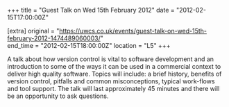 +++
title = "Guest Talk on Wed 15th February 2012"
date = "2012-02-15T17:00:00Z"

[extra]
original = "https://uwcs.co.uk/events/guest-talk-on-wed-15th-february-2012-1474489060003/"    
end_time = "2012-02-15T18:00:00Z"
location = "L5"
+++

A talk about how version control is vital to software development and an introduction to some of the ways it can be used in a commercial context to deliver high quality software. Topics will include: a brief history, benefits of version control, pitfalls and common misconceptions, typical work-flows and tool support. The talk will last approximately 45 minutes and there will be an opportunity to ask questions.

